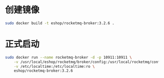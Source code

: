 创建镜像
======
```bash
sudo docker build -t eshop/rocketmq-broker:3.2.6 .
``` 

正式启动
======
```bash
sudo docker run --name rocketmq-broker -d -p 10911:10911 \
    -v /usr/local/eshop/rocketmq/broker/config:/usr/local/rocketmq/config \
    -v /etc/localtime:/etc/localtime:ro \
    eshop/rocketmq-broker:3.2.6
``` 